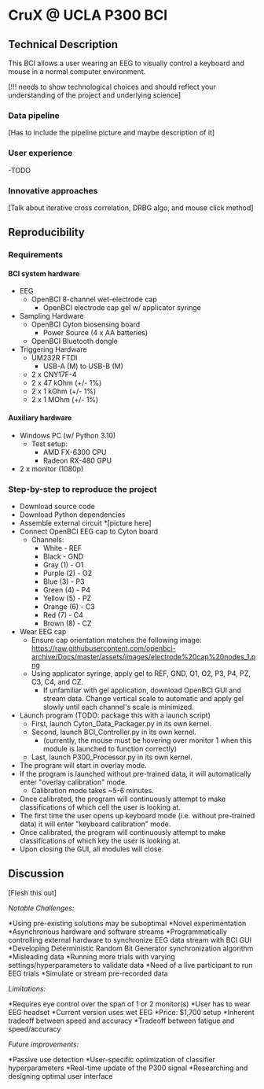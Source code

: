 # CruX @ UCLA P300 BCI 

## Technical Description

This BCI allows a user wearing an EEG to visually control a keyboard and mouse in a normal computer environment.

[!!! needs to show technological choices and should reflect your understanding of the project and underlying science]

### Data pipeline

[Has to include the pipeline picture and maybe description of it]

### User experience

-TODO

### Innovative approaches

[Talk about iterative cross correlation, DRBG algo, and mouse click method]

## Reproducibility

### Requirements

#### BCI system hardware
  * EEG
    * OpenBCI 8-channel wet-electrode cap
      * OpenBCI electrode cap gel w/ applicator syringe
  * Sampling Hardware
    * OpenBCI Cyton biosensing board
      * Power Source (4 x AA batteries)
    * OpenBCI Bluetooth dongle
  * Triggering Hardware
    * UM232R FTDI
      * USB-A (M) to USB-B (M)
    * 2 x CNY17F-4 
    * 2 x 47 kOhm (+/- 1%)
    * 2 x 1 kOhm (+/- 1%)
    * 2 x 1 MOhm (+/- 1%)
    
  
#### Auxiliary hardware
  * Windows PC (w/ Python 3.10)
    * Test setup:
      * AMD FX-6300 CPU
      * Radeon RX-480 GPU
  * 2 x monitor (1080p)

### Step-by-step to reproduce the project
* Download source code
* Download Python dependencies
* Assemble external circuit 
  *[picture here]
* Connect OpenBCI EEG cap to Cyton board
  * Channels: 
    * White - REF
    * Black - GND
    * Gray (1) - O1
    * Purple (2) - O2
    * Blue (3) - P3
    * Green (4) - P4
    * Yellow (5) - PZ
    * Orange (6) - C3
    * Red (7) - C4
    * Brown (8) - CZ
 * Wear EEG cap
   * Ensure cap orientation matches the following image: 
    https://raw.githubusercontent.com/openbci-archive/Docs/master/assets/images/electrode%20cap%20nodes_1.png
   * Using applicator syringe, apply gel to REF, GND, O1, O2, P3, P4, PZ, C3, C4, and CZ.
     * If unfamiliar with gel application, download OpenBCI GUI and stream data. Change vertical scale to automatic and apply gel slowly until each channel's scale is minimized.
 * Launch program (TODO: package this with a launch script)
   * First, launch Cyton_Data_Packager.py in its own kernel.
   * Second, launch BCI_Controller.py in its own kernel.
     * (currently, the mouse must be hovering over monitor 1 when this module is launched to function correctly)
   * Last, launch P300_Processor.py in its own kernel.
 * The program will start in overlay mode.
 * If the program is launched without pre-trained data, it will automatically enter "overlay calibration" mode. 
   * Calibration mode takes ~5-6 minutes. 
 * Once calibrated, the program will continuously attempt to make classifications of which cell the user is looking at.
 * The first time the user opens up keyboard mode (i.e. without pre-trained data) it will enter "keyboard calibration" mode.
 * Once calibrated, the program will continuously attempt to make classifications of which key the user is looking at.
 * Upon closing the GUI, all modules will close.
 

## Discussion

[Flesh this out]

*Notable Challenges:*

*Using pre-existing solutions may be suboptimal
  *Novel experimentation
*Asynchronous hardware and software streams
  *Programmatically controlling external hardware to synchronize EEG data stream with BCI GUI
    *Developing Deterministic Random Bit Generator synchronization algorithm
*Misleading data
  *Running more trials with varying settings/hyperparameters to validate data
*Need of a live participant to run EEG trials
  *Simulate or stream pre-recorded data

*Limitations:*

*Requires eye control over the span of 1 or 2 monitor(s)
*User has to wear EEG headset 
  *Current version uses wet EEG 
  *Price: $1,700 setup
*Inherent tradeoff between speed and accuracy
*Tradeoff between fatigue and speed/accuracy


*Future improvements:*

*Passive use detection
*User-specific optimization of classifier hyperparameters
*Real-time update of the P300 signal
*Researching and designing optimal user interface

